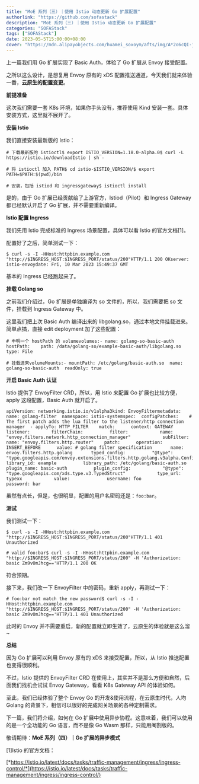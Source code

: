 ```yaml
---
title: "MoE 系列（三）｜使用 Istio 动态更新 Go 扩展配置"
authorlink: "https://github.com/sofastack"
description: "MoE 系列（三）｜使用 Istio 动态更新 Go 扩展配置"
categories: "SOFAStack"
tags: ["SOFAStack"]
date: 2023-05-5T15:00:00+08:00
cover: "https://mdn.alipayobjects.com/huamei_soxoym/afts/img/A*2o6cQI-j4qkAAAAAAAAAAAAADrGAAQ/original"
---
```


上一篇我们用 Go 扩展实现了 Basic Auth，体验了 Go 扩展从 Envoy 接受配置。

之所以这么设计，是想复用 Envoy 原有的 xDS 配置推送通道，今天我们就来体验一番，**云原生的配置变更**。

**前提准备**

这次我们需要一套 K8s 环境，如果你手头没有，推荐使用 Kind 安装一套。具体安装方式，这里就不展开了。

**安装 Istio**

我们直接安装最新版的 Istio：

```
# 下载最新版的 istioctl$ export ISTIO_VERSION=1.18.0-alpha.0$ curl -L https://istio.io/downloadIstio | sh -

# 将 istioctl 加入 PATH$ cd istio-$ISTIO_VERSION/$ export PATH=$PATH:$(pwd)/bin

# 安装，包括 istiod 和 ingressgateway$ istioctl install
```

是的，由于 Go 扩展已经贡献给了上游官方，Istiod（Pilot）和 Ingress Gateway 都已经默认开启了 Go 扩展，并不需要重新编译。

**Istio 配置 Ingress**

我们先用 Istio 完成标准的 Ingress 场景配置，具体可以看 Istio 的官方文档[1]。

配置好了之后，简单测试一下：

```
$ curl -s -I -HHost:httpbin.example.com "http://$INGRESS_HOST:$INGRESS_PORT/status/200"HTTP/1.1 200 OKserver: istio-envoydate: Fri, 10 Mar 2023 15:49:37 GMT
```

基本的 Ingress 已经跑起来了。

**挂载 Golang so**

之前我们介绍过，Go 扩展是单独编译为 so 文件的，所以，我们需要把 so 文件，挂载到 Ingress Gateway 中。

这里我们把上次 Basic Auth 编译出来的 libgolang.so，通过本地文件挂载进来。简单点搞，直接 edit deployment 加了这些配置：

```
# 申明一个 hostPath 的 volumevolumes:- name: golang-so-basic-auth  hostPath:    path: /data/golang-so/example-basic-auth/libgolang.so    type: File

# 挂载进来volumeMounts:- mountPath: /etc/golang/basic-auth.so  name: golang-so-basic-auth  readOnly: true
```

**开启 Basic Auth 认证**

Istio 提供了 EnvoyFilter CRD，所以，用 Istio 来配置 Go 扩展也比较方便，apply 这段配置，Basic Auth 就开启了。

```
apiVersion: networking.istio.io/v1alpha3kind: EnvoyFiltermetadata:  name: golang-filter  namespace: istio-systemspec:  configPatches:    # The first patch adds the lua filter to the listener/http connection manager  - applyTo: HTTP_FILTER    match:      context: GATEWAY      listener:        filterChain:          filter:            name: "envoy.filters.network.http_connection_manager"            subFilter:              name: "envoy.filters.http.router"    patch:      operation: INSERT_BEFORE      value: # golang filter specification       name: envoy.filters.http.golang       typed_config:          "@type": "type.googleapis.com/envoy.extensions.filters.http.golang.v3alpha.Config"          library_id: example          library_path: /etc/golang/basic-auth.so          plugin_name: basic-auth          plugin_config:            "@type": "type.googleapis.com/xds.type.v3.TypedStruct"            type_url: typexx            value:              username: foo              password: bar
```

虽然有点长，但是，也很明显，配置的用户名密码还是：`foo:bar`。

**测试**

我们测试一下：

```
$ curl -s -I -HHost:httpbin.example.com "http://$INGRESS_HOST:$INGRESS_PORT/status/200"HTTP/1.1 401 Unauthorized

# valid foo:bar$ curl -s -I -HHost:httpbin.example.com "http://$INGRESS_HOST:$INGRESS_PORT/status/200" -H 'Authorization: basic Zm9vOmJhcg=='HTTP/1.1 200 OK
```

符合预期。

接下来，我们改一下 EnvoyFilter 中的密码，重新 apply，再测试一下：

```
# foo:bar not match the new password$ curl -s -I -HHost:httpbin.example.com "http://$INGRESS_HOST:$INGRESS_PORT/status/200" -H 'Authorization: basic Zm9vOmJhcg=='HTTP/1.1 401 Unauthorized
```

此时的 Envoy 并不需要重启，新的配置就立即生效了，云原生的体验就是这么溜~

**总结**

因为 Go 扩展可以利用 Envoy 原有的 xDS 来接受配置，所以，从 Istio 推送配置也变得很顺利。

不过，Istio 提供的 EnvoyFilter CRD 在使用上，其实并不是那么方便和自然，后面我们找机会试试 Envoy Gateway，看看 K8s Gateway API 的体验如何。

至此，我们已经体验了整个 Envoy Go 的开发&使用流程，在云原生时代，人均 Golang 的背景下，相信可以很好的完成网关场景的各种定制需求。

下一篇，我们将介绍，如何在 Go 扩展中使用异步协程。这意味着，我们可以使用的是一个全功能的 Go 语言，而不是像 Go Wasm 那样，只能用阉割版的。

敬请期待：**MoE 系列（四）｜Go 扩展的异步模式**

[1]Istio 的官方文档：

[*https://istio.io/latest/docs/tasks/traffic-management/ingress/ingress-control/*](https://istio.io/latest/docs/tasks/traffic-management/ingress/ingress-control/)
